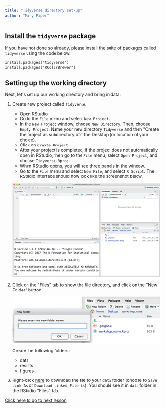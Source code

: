 ```yaml
---
title: "Tidyverse directory set-up"
author: "Mary Piper"
---
```


## Install the `tidyverse` package

If you have not done so already, please install the suite of packages called `tidyverse` using the code below.

	install.packages("tidyverse")
	install.packages("RColorBrewer")

## Setting up the working directory

Next, let's set up our working directory and bring in data:

1. Create new project called `Tidyverse`.
	
	- Open RStudio
	- Go to the `File` menu and select `New Project`.
	- In the `New Project` window, choose `New Directory`. Then, choose `Empty Project`. Name your new directory `Tidyverse` and then "Create the project as subdirectory of:" the Desktop (or location of your choice).
	- Click on `Create Project`.
	- After your project is completed, if the project does not automatically open in RStudio, then go to the `File` menu, select `Open Project`, and choose `Tidyverse.Rproj`.
	- When RStudio opens, you will see three panels in the window.
	- Go to the `File` menu and select `New File`, and select `R Script`. The RStudio interface should now look like the screenshot below.

	![RStudio interface](../img/generic_rstudio_interface.png)

2. Click on the "Files" tab to show the file directory, and click on the "New Folder" button.

	![RStudio interface](../img/generic_wd_setup.png)

	Create the following folders:
	
	- data
	- results
	- figures
	
3. Right-click [here](../data/gprofiler_results_Mov10oe.csv) to download the file to your `data` folder (choose to `Save Link As` or `Download Linked File As`). You should see it in `data` folder in the RStudio "Files" tab.

[Click here to go to next lesson](https://hbctraining.github.io/Training-modules/Tidyverse_ggplot2/lessons/intro_tidyverse.html)
